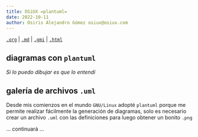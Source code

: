 ```yaml
---
title: OSiUX =plantuml=
date: 2022-10-11
author: Osiris Alejandro Gómez osiux@osiux.com
---
```


[`.org`](https://gitlab.com/osiux/osiux.gitlab.io/-/raw/master/uml.org) |
[`.md`](https://gitlab.com/osiux/osiux.gitlab.io/-/raw/master/uml.md) |
[`.gmi`](gemini://gmi.osiux.com/uml.gmi) |
[`.html`](https://osiux.gitlab.io/uml.html)

## diagramas con `plantuml`

*Si lo puedo dibujar es que lo entendí*

## galería de archivos `.uml`

Desde mis comienzos en el mundo `GNU/Linux` adopté `plantuml` porque me
permite realizar fácilmente la generación de diagramas, solo es
necesario crear un archivo `.uml` con las definiciones para luego
obtener un bonito `.png`

... continuará ...
